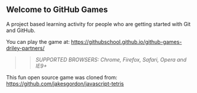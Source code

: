 ## Welcome to GitHub Games

A project based learning activity for people who are getting started with Git and GitHub.

You can play the game at: https://githubschool.github.io/github-games-driley-partners/

>> _*SUPPORTED BROWSERS*: Chrome, Firefox, Safari, Opera and IE9+_

This fun open source game was cloned from: https://github.com/jakesgordon/javascript-tetris
